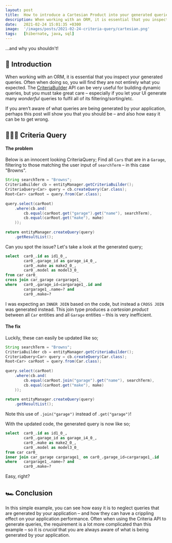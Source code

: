 ```yaml
---
layout: post
title:  How to introduce a Cartesian Product into your generated queries
description: When working with an ORM, it is essential that you inspect your generated queries. Often when doing so...
date:   2021-02-24 15:01:35 +0300
image:  '/images/posts/2021-02-24-criteria-query/cartesian.png'
tags:   [hibernate, java, sql]
---
```


...and why you shouldn't!


## 👋 Introduction
When working with an ORM, it is essential that you inspect your generated queries. Often when doing so, you will find they are not entirely what you expected. The [CriteriaBuilder](https://docs.oracle.com/javaee/7/api/javax/persistence/criteria/CriteriaBuilder.html) API can be very useful for building dynamic queries, but you must take great care – especially if you let your UI generate many _wonderful_ queries to fulfil all of its filtering/sorting/etc.

If you aren’t aware of what queries are being generated by your application, perhaps this post will show you that you should be – and also how easy it can be to get wrong.

## 🕵🏻‍♂️ Criteria Query
#### The problem
Below is an innocent looking CriteriaQuery; Find all `Cars` that are in a `Garage`, filtering to those matching the user input of `searchTerm` – in this case "Browns".

```java
String searchTerm = "Browns";
CriteriaBuilder cb = entityManager.getCriteriaBuilder();
CriteriaQuery<Car> query = cb.createQuery(Car.class);
Root<Car> carRoot = query.from(Car.class);
 
query.select(carRoot)
    .where(cb.and(                           
        cb.equal(carRoot.get("garage").get("name"), searchTerm),
        cb.equal(carRoot.get("make"), make)
    ));
 
return entityManager.createQuery(query)
    .getResultList();
```

Can you spot the issue? Let's take a look at the generated query;

```sql
select  car0_.id as id1_0_, 
        car0_.garage_id as garage_i4_0_, 
        car0_.make as make2_0_, 
        car0_.model as model3_0_ 
from car car0_ 
cross join car_garage cargarage1_ 
where   car0_.garage_id=cargarage1_.id and 
        cargarage1_.name=? and 
        car0_.make=?
```

I was expecting an `INNER JOIN` based on the code, but instead a `CROSS JOIN` was generated instead. This join type produces a _cartesian product_ between all `Car` entities and all `Garage` entities – this is very inefficient.

#### The fix
Luckily, these can easily be updated like so;

```java
String searchTerm = "Browns";
CriteriaBuilder cb = entityManager.getCriteriaBuilder();
CriteriaQuery<Car> query = cb.createQuery(Car.class);
Root<Car> carRoot = query.from(Car.class);
 
query.select(carRoot)
    .where(cb.and(                           
        cb.equal(carRoot.join("garage").get("name"), searchTerm),
        cb.equal(carRoot.get("make"), make)
    ));
 
return entityManager.createQuery(query)
    .getResultList();
```

Note this use of `.join("garage")` instead of `.get("garage")`!

With the updated code, the generated query is now like so;

```sql
select  car0_.id as id1_0_, 
        car0_.garage_id as garage_i4_0_, 
        car0_.make as make2_0_, 
        car0_.model as model3_0_ 
from car car0_ 
inner join car_garage cargarage1_ on car0_.garage_id=cargarage1_.id 
where   cargarage1_.name=? and 
        car0_.make=?
```

Easy, right?

## 🏎 Conclusion
In this simple example, you can see how easy it is to neglect queries that are generated by your application – and how they can have a crippling effect on your application performance. Often when using the Criteria API to generate queries, the requirement is a lot more complicated than this example – so it is _crucial_ that you are always aware of what is being generated by your application.